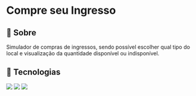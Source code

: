<h1>Compre seu Ingresso</h1>

<h2>🔖 Sobre</h2>
<p>Simulador de compras de ingressos, sendo possível escolher qual tipo do local e visualização da quantidade disponível ou indisponível.</p>

## 🚀 Tecnologias
<div>
  <img src="https://img.shields.io/badge/HTML-239120?style=for-the-badge&logo=html5&logoColor=white">
  <img src="https://img.shields.io/badge/CSS-239120?&style=for-the-badge&logo=css3&logoColor=white">
  <img src="https://img.shields.io/badge/JavaScript-F7DF1E?style=for-the-badge&logo=javascript&logoColor=black">
</div>
